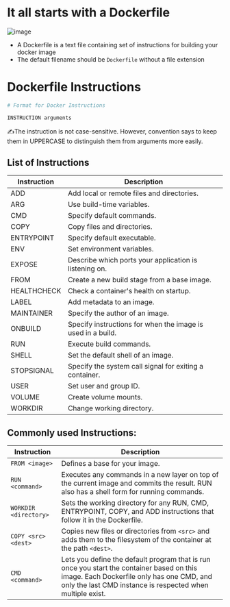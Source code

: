 # It all starts with a Dockerfile
![image](https://github.com/user-attachments/assets/5d430713-e200-46d6-83ee-faa071a2eb69)

- A Dockerfile is a text file containing set of instructions for building your docker image
- The default filename should be `Dockerfile` without a file extension

# Dockerfile Instructions 

```bash
# Format for Docker Instructions

INSTRUCTION arguments
```
✍️The instruction is not case-sensitive. However, convention says to keep them in UPPERCASE to distinguish them from arguments more easily.

## List of Instructions
| Instruction  | Description                                                   |
|--------------|---------------------------------------------------------------|
| ADD          | Add local or remote files and directories.                    |
| ARG          | Use build-time variables.                                     |
| CMD          | Specify default commands.                                     |
| COPY         | Copy files and directories.                                   |
| ENTRYPOINT   | Specify default executable.                                   |
| ENV          | Set environment variables.                                    |
| EXPOSE       | Describe which ports your application is listening on.        |
| FROM         | Create a new build stage from a base image.                   |
| HEALTHCHECK  | Check a container's health on startup.                        |
| LABEL        | Add metadata to an image.                                     |
| MAINTAINER   | Specify the author of an image.                               |
| ONBUILD      | Specify instructions for when the image is used in a build.   |
| RUN          | Execute build commands.                                       |
| SHELL        | Set the default shell of an image.                            |
| STOPSIGNAL   | Specify the system call signal for exiting a container.       |
| USER         | Set user and group ID.                                        |
| VOLUME       | Create volume mounts.                                         |
| WORKDIR      | Change working directory.                                     |

## Commonly used Instructions:

| Instruction    | Description                                                                                                                                      |
|----------------|--------------------------------------------------------------------------------------------------------------------------------------------------|
| `FROM <image>` | Defines a base for your image.                                                                                                                   |
| `RUN <command>`| Executes any commands in a new layer on top of the current image and commits the result. RUN also has a shell form for running commands.         |
| `WORKDIR <directory>` | Sets the working directory for any RUN, CMD, ENTRYPOINT, COPY, and ADD instructions that follow it in the Dockerfile.                    |
| `COPY <src> <dest>`   | Copies new files or directories from `<src>` and adds them to the filesystem of the container at the path `<dest>`.                      |
| `CMD <command>`       | Lets you define the default program that is run once you start the container based on this image. Each Dockerfile only has one CMD, and only the last CMD instance is respected when multiple exist. |




